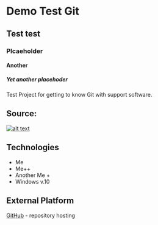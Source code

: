 # Demo Test Git
## Test test 
### Plcaeholder 
#### Another 
##### Yet another placehoder 
Test Project for getting to know Git with support software.

## Source:
[![alt text](https://tygodniknie.pl/wp-content/uploads/2020/10/sc-759x500.png)](https://iledopapiezowej.pl/)

## Technologies 
- Me
- Me++
- Another Me +
- Windows v.10

## External Platform
[GitHub](https://github.com/) - repository hosting